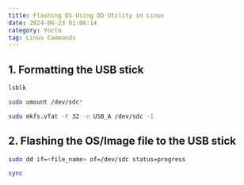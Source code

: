 ```yaml
---
title: Flashing OS Using DD Utility in Linux
date: 2024-06-23 01:06:14
category: Yocto
tag: Linux Commands
---
```


## 1. Formatting the USB stick

```bash
lsblk
```

```bash
sudo umount /dev/sdc*
```

```bash
sudo mkfs.vfat -F 32 -n USB_A /dev/sdc -I
```

## 2. Flashing the OS/Image file to the USB stick

```bash
sudo dd if=<file_name> of=/dev/sdc status=progress
```

```bash
sync
```

